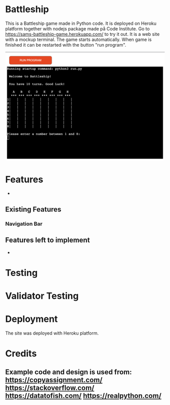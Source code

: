 # Battleship

This is a Battleship game made in Python code.
It is deployed on Heroku platform together with nodejs package made på Code Institute. 
Go to https://sams-battleship-game.herokuapp.com/ to try it out. It is a web site with a mockup terminal. The game starts automatically.  When game is finished it can be restarted with the button "run program".

![Screenshot](assets/images/screenshot.png)

# Features
- 

## Existing Features

### Navigation Bar

## Features left to implement
- 

# Testing


# Validator Testing


# Deployment
The site was deployed with Heroku platform.

# Credits
Example code and design is used from:
https://copyassignment.com/
https://stackoverflow.com/
https://datatofish.com/
https://realpython.com/
- 